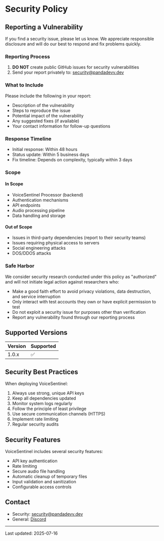 # Security Policy

## Reporting a Vulnerability

If you find a security issue, please let us know. We appreciate responsible disclosure and will do our best to respond and fix problems quickly.

### Reporting Process

1. **DO NOT** create public GitHub issues for security vulnerabilities
2. Send your report privately to: [security@pandadevv.dev](mailto:security@pandadevv.dev)

### What to Include

Please include the following in your report:

- Description of the vulnerability
- Steps to reproduce the issue
- Potential impact of the vulnerability
- Any suggested fixes (if available)
- Your contact information for follow-up questions

### Response Timeline

- Initial response: Within 48 hours
- Status update: Within 5 business days
- Fix timeline: Depends on complexity, typically within 3 days

### Scope

#### In Scope
- VoiceSentinel Processor (backend)
- Authentication mechanisms
- API endpoints
- Audio processing pipeline
- Data handling and storage

#### Out of Scope
- Issues in third-party dependencies (report to their security teams)
- Issues requiring physical access to servers
- Social engineering attacks
- DOS/DDOS attacks

### Safe Harbor

We consider security research conducted under this policy as "authorized" and will not initiate legal action against researchers who:

- Make a good faith effort to avoid privacy violations, data destruction, and service interruption
- Only interact with test accounts they own or have explicit permission to test
- Do not exploit a security issue for purposes other than verification
- Report any vulnerability found through our reporting process

## Supported Versions

| Version | Supported          |
| ------- | ------------------ |
| 1.0.x   | ✅ |

## Security Best Practices

When deploying VoiceSentinel:

1. Always use strong, unique API keys
2. Keep all dependencies updated
3. Monitor system logs regularly
4. Follow the principle of least privilege
5. Use secure communication channels (HTTPS)
6. Implement rate limiting
7. Regular security audits

## Security Features

VoiceSentinel includes several security features:

- API key authentication
- Rate limiting
- Secure audio file handling
- Automatic cleanup of temporary files
- Input validation and sanitization
- Configurable access controls

## Contact

- Security: [security@pandadevv.dev](mailto:security@pandadevv.dev)
- General: [Discord](https://discord.gg/JAJyuzdgHZ)

---

Last updated: 2025-07-16